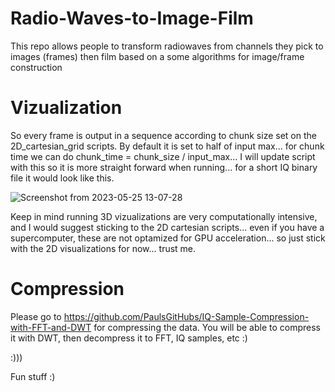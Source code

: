 # Radio-Waves-to-Image-Film
This repo allows people to transform radiowaves from channels they pick to images (frames) then film based on a some algorithms for image/frame construction

# Vizualization

So every frame is output in a sequence according to chunk size set on the 2D_cartesian_grid scripts. By default it is set to half of input max... for chunk time we can do chunk_time = chunk_size / input_max... I will update script with this so it is more straight forward when running... for a short IQ binary file it would look like this.

![Screenshot from 2023-05-25 13-07-28](https://github.com/PaulsGitHubs/Radio-Waves-to-Image-Film/assets/102178068/cdb96dab-ed72-470e-babd-293d88acc63b)

Keep in mind running 3D vizualizations are very computationally intensive, and I would suggest sticking to the 2D cartesian scripts... even if you have a supercomputer, these are not optamized for GPU acceleration... so just stick with the 2D visualizations for now... trust me.

# Compression
Please go to https://github.com/PaulsGitHubs/IQ-Sample-Compression-with-FFT-and-DWT for compressing the data. You will be able to compress it with DWT, then decompress it to FFT, IQ samples, etc :)

:)))

Fun stuff :)
